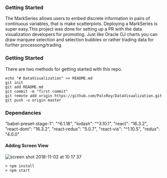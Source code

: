 ### Getting Started
The MarkSeries allows users to embed discrete information in pairs of continuous variables, that is make scatterplots. Deploying a MarkSeries is super easy.This project was done for setting up a PR with the data visualization developers for promoting. Just like Oracle OJ charts you can draw marquee selection and selection bubbles or rather trading data for further processong/trading.

### Getting Started

There are two methods for getting started with this repo.


```
echo "# DataVisualization" >> README.md
git init
git add README.md
git commit -m "first commit"
git remote add origin https://github.com/PalsRoy/DataVisualization.git
git push -u origin master

```
### Dependancies
"babel-preset-stage-1": "^6.1.18",
"lodash": "^3.10.1",
"react": "16.3.2",
"react-dom": "16.3.2",
"react-redux": "5.0.7",
"react-vis": "^1.10.5",
"redux": "4.0.0"

#### Adding Screen View
![screen shot 2018-11-02 at 10 17 37](https://user-images.githubusercontent.com/35367494/47910206-04ab7a00-de8a-11e8-93cf-e27183be8e68.png)

```
> npm install
> npm start
```
